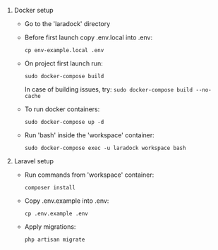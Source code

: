 1. Docker setup
    * Go to the 'laradock' directory
    
    * Before first launch copy .env.local into .env:
        ```
        cp env-example.local .env
        ```
    
    * On project first launch run: 
        ```
        sudo docker-compose build
        ```
        In case of building issues, try: `sudo docker-compose build --no-cache`
    
    * To run docker containers:
        ```
        sudo docker-compose up -d
        ```
    
    * Run 'bash' inside the 'workspace' container:
        ```
        sudo docker-compose exec -u laradock workspace bash
        ```
2. Laravel setup

    * Run commands from 'workspace' container:
        ```
        composer install
    
    * Copy .env.example into .env:
        ```
        cp .env.example .env
        ```
      
    * Apply migrations:
        ```
        php artisan migrate
        ```
